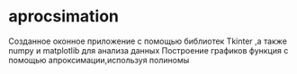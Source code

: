 # aprocsimation
Созданное оконное приложение с помощью библиотек Tkinter ,а также numpy и matplotlib для анализа данных
Построение графиков функция с помощью апроксимации,используя полиномы
